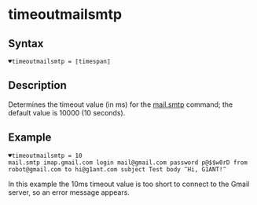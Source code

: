 # timeoutmailsmtp

## Syntax

```G1ANT
♥timeoutmailsmtp = ⟦timespan⟧
```

## Description

Determines the timeout value (in ms) for the [mail.smtp](https://manual.g1ant.com/link/G1ANT.Addon/G1ANT.Addon.Net/G1ANT.Addon.Net/Commands/MailSmtpCommand.md) command; the default value is 10000 (10 seconds).

## Example

```G1ANT
♥timeoutmailsmtp = 10
mail.smtp imap.gmail.com login mail@gmail.com password p@$$w0rD from robot@gmail.com to hi@g1ant.com subject Test body ‴Hi, G1ANT!‴
```

In this example the 10ms timeout value is too short to connect to the Gmail server, so an error message appears.


